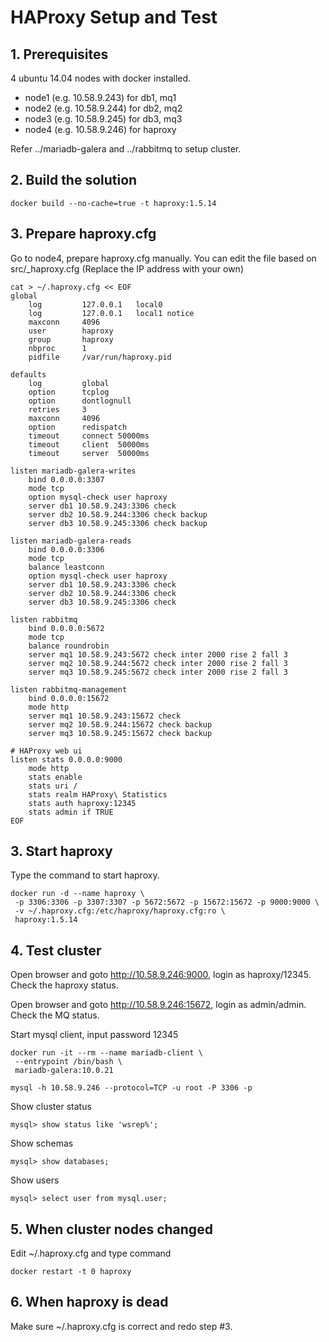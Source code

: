 # HAProxy Setup and Test #

## 1. Prerequisites ##
4 ubuntu 14.04 nodes with docker installed.

- node1 (e.g. 10.58.9.243) for db1, mq1
- node2 (e.g. 10.58.9.244) for db2, mq2
- node3 (e.g. 10.58.9.245) for db3, mq3
- node4 (e.g. 10.58.9.246) for haproxy

Refer ../mariadb-galera and ../rabbitmq to setup cluster.

## 2. Build the solution ##
    docker build --no-cache=true -t haproxy:1.5.14

## 3. Prepare haproxy.cfg ##
Go to node4, prepare haproxy.cfg manually. You can edit the file based on src/_haproxy.cfg (Replace the IP address with your own)

    cat > ~/.haproxy.cfg << EOF
    global
        log         127.0.0.1   local0
        log         127.0.0.1   local1 notice
        maxconn     4096
        user        haproxy
        group       haproxy
        nbproc      1
        pidfile     /var/run/haproxy.pid

    defaults
        log         global
        option      tcplog
        option      dontlognull
        retries     3
        maxconn     4096
        option      redispatch
        timeout     connect 50000ms
        timeout     client  50000ms
        timeout     server  50000ms

    listen mariadb-galera-writes
        bind 0.0.0.0:3307
        mode tcp
        option mysql-check user haproxy
        server db1 10.58.9.243:3306 check
        server db2 10.58.9.244:3306 check backup
        server db3 10.58.9.245:3306 check backup

    listen mariadb-galera-reads
        bind 0.0.0.0:3306
        mode tcp
        balance leastconn
        option mysql-check user haproxy
        server db1 10.58.9.243:3306 check
        server db2 10.58.9.244:3306 check
        server db3 10.58.9.245:3306 check

    listen rabbitmq
        bind 0.0.0.0:5672
        mode tcp
        balance roundrobin
        server mq1 10.58.9.243:5672 check inter 2000 rise 2 fall 3
        server mq2 10.58.9.244:5672 check inter 2000 rise 2 fall 3
        server mq3 10.58.9.245:5672 check inter 2000 rise 2 fall 3

    listen rabbitmq-management
        bind 0.0.0.0:15672
        mode http
        server mq1 10.58.9.243:15672 check
        server mq2 10.58.9.244:15672 check backup
        server mq3 10.58.9.245:15672 check backup

    # HAProxy web ui
    listen stats 0.0.0.0:9000
        mode http
        stats enable
        stats uri /
        stats realm HAProxy\ Statistics
        stats auth haproxy:12345
        stats admin if TRUE
    EOF

## 3. Start haproxy ##
Type the command to start haproxy.

    docker run -d --name haproxy \
     -p 3306:3306 -p 3307:3307 -p 5672:5672 -p 15672:15672 -p 9000:9000 \
     -v ~/.haproxy.cfg:/etc/haproxy/haproxy.cfg:ro \
     haproxy:1.5.14

## 4. Test cluster ##
Open browser and goto http://10.58.9.246:9000, login as haproxy/12345. Check the haproxy status.

Open browser and goto http://10.58.9.246:15672, login as admin/admin. Check the MQ status.

Start mysql client, input password 12345

    docker run -it --rm --name mariadb-client \
     --entrypoint /bin/bash \
     mariadb-galera:10.0.21

    mysql -h 10.58.9.246 --protocol=TCP -u root -P 3306 -p

Show cluster status

    mysql> show status like 'wsrep%';

Show schemas

    mysql> show databases;

Show users

    mysql> select user from mysql.user;

## 5. When cluster nodes changed ##
Edit ~/.haproxy.cfg and type command

    docker restart -t 0 haproxy

## 6. When haproxy is dead ##
Make sure ~/.haproxy.cfg is correct and redo step #3.
